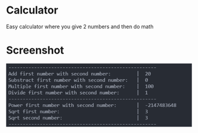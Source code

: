 # Calculator
Easy calculator where you give 2 numbers and then do math

# Screenshot
![](https://raw.githubusercontent.com/SolindekDev/Calculator/main/resources/screenshot1.png)
